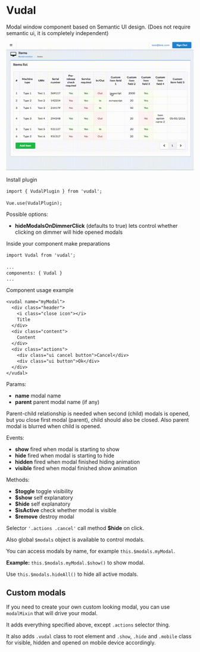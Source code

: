 # Vudal

Modal window component based on Semantic UI design. (Does not require semantic ui, it is completely independent)

![Demo](https://raw.githubusercontent.com/Egorvah/vudal/master/demo.gif)

Install plugin
```
import { VudalPlugin } from 'vudal';

Vue.use(VudalPlugin);
```

Possible options:

* **hideModalsOnDimmerClick** (defaults to true) lets control whether clicking on dimmer will hide opened modals

Inside your component make preparations
```
import Vudal from 'vudal';

...
components: { Vudal }
...
```

Component usage example
```
<vudal name="myModal">
  <div class="header">
    <i class="close icon"></i>
    Title
  </div>
  <div class="content">
    Content
  </div>
  <div class="actions">
    <div class="ui cancel button">Cancel</div>
    <div class="ui button">Ok</div>
  </div>
</vudal>
```

Params:

* **name** modal name
* **parent** parent modal name (if any)

Parent-child relationship is needed when second (child) modals is opened, but you close first modal (parent), child should also be closed. Also parent modal is blurred when child is opened.

Events:

* **show** fired when modal is starting to show
* **hide** fired when modal is starting to hide
* **hidden** fired when modal finished hiding animation
* **visible** fired when modal finished show animation

Methods:

* **$toggle** toggle visibility
* **$show** self explanatory
* **$hide** self explanatory
* **$isActive** check whether modal is visible
* **$remove** destroy modal

Selector ```'.actions .cancel'``` call method **$hide** on click.

Also global `$modals` object is available to control modals.

You can access modals by name, for example `this.$modals.myModal`. 

**Example:** `this.$modals.myModal.$show()` to show modal.

Use `this.$modals.hideAll()` to hide all active modals.

## Custom modals

If you need to create your own custom looking modal, you can use `modalMixin` that will drive your modal.

It adds everything specified above, except `.actions` selector thing.

It also adds `.vudal` class to root element and `.show`, `.hide` and `.mobile` class for visible, hidden
and opened on mobile device accordingly.
